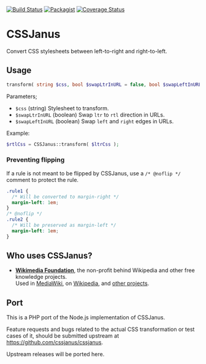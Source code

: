 [![Build Status](https://travis-ci.com/cssjanus/php-cssjanus.svg?branch=main)](https://travis-ci.com/cssjanus/php-cssjanus) [![Packagist](https://img.shields.io/packagist/v/cssjanus/cssjanus.svg?style=flat)](https://packagist.org/packages/cssjanus/cssjanus) [![Coverage Status](https://coveralls.io/repos/github/cssjanus/php-cssjanus/badge.svg?branch=main)](https://coveralls.io/github/cssjanus/php-cssjanus?branch=main)

# CSSJanus

Convert CSS stylesheets between left-to-right and right-to-left.

## Usage

```php
transform( string $css, bool $swapLtrInURL = false, bool $swapLeftInURL = false ) : string
```

Parameters;

* ``$css`` (string) Stylesheet to transform.
* ``$swapLtrInURL`` (boolean) Swap `ltr` to `rtl` direction in URLs.
* ``$swapLeftInURL`` (boolean) Swap `left` and `right` edges in URLs.

Example:

```php
$rtlCss = CSSJanus::transform( $ltrCss );
```

### Preventing flipping

If a rule is not meant to be flipped by CSSJanus, use a `/* @noflip */` comment to protect the rule.

```css
.rule1 {
  /* Will be converted to margin-right */
  margin-left: 1em;
}
/* @noflip */
.rule2 {
  /* Will be preserved as margin-left */
  margin-left: 1em;
}
```

## Who uses CSSJanus?

* **[Wikimedia Foundation](https://www.wikimedia.org/)**, the non-profit behind Wikipedia and other free knowledge projects.<br/>Used in [MediaWiki](https://www.mediawiki.org/wiki/MediaWiki), on [Wikipedia](https://ar.wikipedia.org/), and [other projects](https://doc.wikimedia.org/).

## Port

This is a PHP port of the Node.js implementation of CSSJanus.

Feature requests and bugs related to the actual CSS transformation or test
cases of it, should be submitted upstream at
<https://github.com/cssjanus/cssjanus>.

Upstream releases will be ported here.
